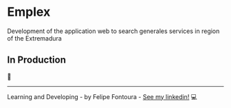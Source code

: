# Emplex
 
Development of the application web to search generales services in region of the Extremadura

## In Production 
:construction:

------
Learning and Developing - by Felipe Fontoura - [See my linkedin!](https://www.linkedin.com/in/fontourafelipe/) :computer: